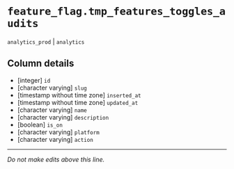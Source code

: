 # `feature_flag.tmp_features_toggles_audits`
`analytics_prod` | `analytics`

## Column details
* [integer]   `id`
* [character varying] `slug`
* [timestamp without time zone] `inserted_at`
* [timestamp without time zone] `updated_at`
* [character varying] `name`
* [character varying] `description`
* [boolean]   `is_on`
* [character varying] `platform`
* [character varying] `action`

-------------------------------------------------------------------------------
*Do not make edits above this line.*
